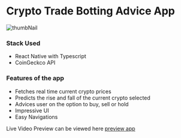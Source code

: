 # Crypto Trade Botting Advice App
![thumbNail](https://res.cloudinary.com/crdev/image/upload/q_100/v1652077153/github_repos/TbotPRthumbnail_uesfcx.png)

### Stack Used
* React Native with Typescript
* CoinGeckco API

### Features of the app
* Fetches real time current crypto prices
* Predicts the rise and fall of the current crypto selected 
* Advices user on the option to buy, sell or hold
* Impressive UI
* Easy Navigations


Live Video Preview can be viewed here [preview app](https://res.cloudinary.com/crdev/video/upload/v1652034581/TradebotprmediaFinal_isqiih.mp4)
